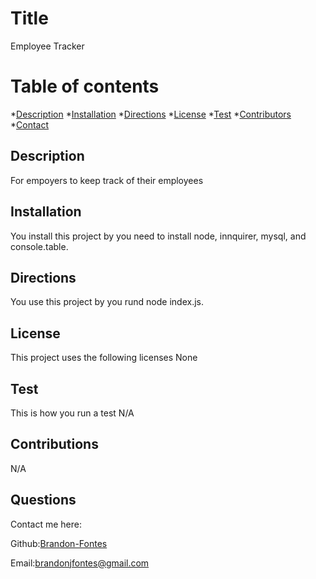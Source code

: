 
  # Title
  Employee Tracker  
    
  # Table of contents
  *[Description](#Description)
  *[Installation](#Install)
  *[Directions](#Directions)
  *[License](#License)
  *[Test](#Test)
  *[Contributors](#Contribution)
  *[Contact](#Contact)


  ## Description
  For empoyers to keep track of their employees

  ## Installation
  You install this project by you need to install node, innquirer, mysql, and console.table.

  ## Directions
  You use this project by you rund node index.js.

  ## License
  
  This project uses the following licenses None 
  

  ## Test
  This is how you run a test N/A

  ## Contributions
  N/A

  

  ## Questions
  Contact me here:

  Github:[Brandon-Fontes](https://github.com/Brandon-Fontes)

  Email:[brandonjfontes@gmail.com](mailto:brandonjfontes@gmail.com)
